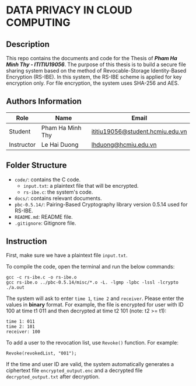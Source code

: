 # DATA PRIVACY IN CLOUD COMPUTING

## Description
This repo contains the documents and code for the Thesis of ***Pham Ha Minh Thy - ITITIU19056***.
The purpose of this thesis is to build a secure file sharing system based on the method of Revocable-Storage Identity-Based Encryption (RS-IBE). In this system, the RS-IBE scheme is applied for key encryption only. For file encryption, the system uses SHA-256 and AES.

## Authors Information
|Role   |Name   |Email  |
|-------|-------|-------|
|Student    |Pham Ha Minh Thy   |ititiu19056@student.hcmiu.edu.vn   |
|Instructor |Le Hai Duong   |lhduong@hcmiu.edu.vn   |

## Folder Structure
- `code/`: contains the C code.
    - `input.txt`: a plaintext file that will be encrypted.
    - `rs-ibe.c`: the system's code.
- `docs/`: contains relevant documents.
- `pbc-0.5.14/`: Pairing-Based Cryptography library version 0.5.14 used for RS-IBE.
- `README.md`: README file.
- `.gitignore`: Gitignore file.

## Instruction
First, make sure we have a plaintext file `input.txt`.

To compile the code, open the terminal and run the below commands:
```
gcc -c rs-ibe.c -o rs-ibe.o
gcc rs-ibe.o ../pbc-0.5.14/misc/*.o -L. -lgmp -lpbc -lssl -lcrypto
./a.out
```
The system will ask to enter `time 1`, `time 2` and `receiver`. Please enter the values in **binary** format.
For example, the file is encrypted for user with ID 100 at time t1 011 and then decrypted at time t2 101 (note: t2 >= t1):
```
time 1: 011
time 2: 101
receiver: 100
```

To add a user to the revocation list, use `Revoke()` function.
For example:
```
Revoke(revokedList, "001");
```

If the time and user ID are valid, the system automatically generates a ciphertext file `encrypted_output.enc` and a decrypted file `decrypted_output.txt` after decryption.